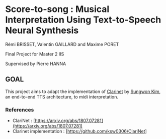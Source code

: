 # Score-to-song : Musical Interpretation Using Text-to-Speech Neural Synthesis
Rémi BRISSET, Valentin GAILLARD and Maxime PORET

Final Project for Master 2 IIS

Supervised by Pierre HANNA


## GOAL

This project aims to adapt the implementation of [Clarinet](https://arxiv.org/pdf/1807.07281.pdf) by [Sungwon Kim](https://github.com/ksw0306/ClariNet), an end-to-end TTS architecture, to midi interpretation.


### References

- ClariNet : [https://arxiv.org/abs/1807.07281](https://arxiv.org/abs/1807.07281)
- Clarinet implementation : [https://github.com/ksw0306/ClariNet]

